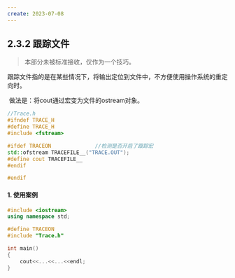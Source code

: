 ```yaml
---
create: 2023-07-08
---
```

## 2.3.2 跟踪文件

> 本部分未被标准接收，仅作为一个技巧。

​	跟踪文件指的是在某些情况下，将输出定位到文件中，不方便使用操作系统的重定向时。

​	做法是：将cout通过宏变为文件的ostream对象。

```C++
//Trace.h
#ifndef TRACE_H
#define TRACE_H
#include <fstream>

#ifdef TRACEON				//检测是否开启了跟踪宏
std::ofstream TRACEFILE__("TRACE.OUT");
#define cout TRACEFILE__
#endif

#endif
```

#### 1. 使用案例

```C++
#include <iostream>
using namespace std;

#define TRACEON
#include "Trace.h"

int main()
{
	cout<<...<<...<<endl;
}
```

